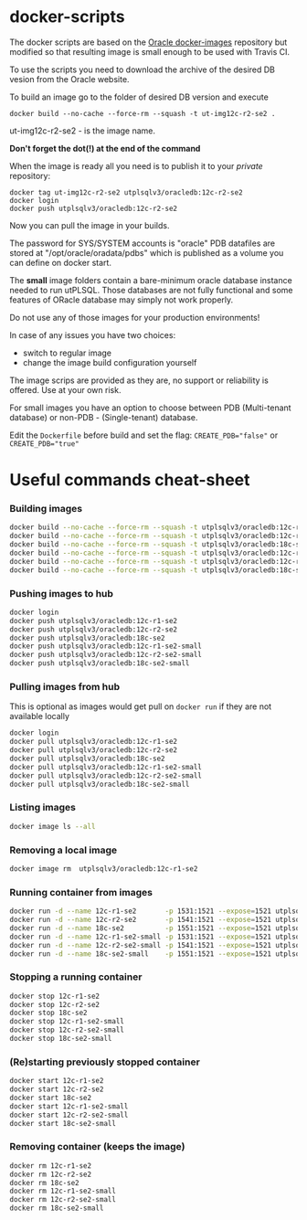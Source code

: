 # docker-scripts
The docker scripts are based on the [Oracle docker-images](https://github.com/oracle/docker-images/) repository but modified so that resulting image is small enough to be used with Travis CI.

To use the scripts you need to download the archive of the desired DB vesion from the Oracle website.

To build an image go to the folder of desired DB version and execute
```
docker build --no-cache --force-rm --squash -t ut-img12c-r2-se2 .
```
ut-img12c-r2-se2 - is the image name. 

**Don't forget the dot(!) at the end of the command**

When the image is ready all you need is to publish it to your _private_ repository:
```
docker tag ut-img12c-r2-se2 utplsqlv3/oracledb:12c-r2-se2
docker login
docker push utplsqlv3/oracledb:12c-r2-se2
```

Now you can pull the image in your builds.

The password for SYS/SYSTEM accounts is "oracle"
PDB datafiles are stored at "/opt/oracle/oradata/pdbs" which is published as a volume you can define on docker start.


The **small** image folders contain a bare-minimum oracle database instance needed to run utPLSQL. Those databases are not fully functional and some features of ORacle database may simply not work properly.

Do not use any of those images for your production environments!

In case of any issues you have two choices:
 - switch to regular image
 - change the image build configuration yourself
 
The image scrips are provided as they are, no support or reliability is offered. Use at your own risk.

For small images you have an option to choose between PDB (Multi-tenant database) or non-PDB - (Single-tenant) database.

Edit the `Dockerfile` before build and set the flag: `CREATE_PDB="false"` or `CREATE_PDB="true"`

# Useful commands cheat-sheet

### Building images

```bash
docker build --no-cache --force-rm --squash -t utplsqlv3/oracledb:12c-r1-se2       -f Dockerfile          ./12.1.0.2       > dockerBuild.log
docker build --no-cache --force-rm --squash -t utplsqlv3/oracledb:12c-r2-se2       -f Dockerfile          ./12.2.0.1       > dockerBuild.log
docker build --no-cache --force-rm --squash -t utplsqlv3/oracledb:18c-se2          -f Dockerfile          ./18.3           > dockerBuild.log
docker build --no-cache --force-rm --squash -t utplsqlv3/oracledb:12c-r1-se2-small -f Dockerfile_continue ./12.1.0.2-small > dockerBuild.log
docker build --no-cache --force-rm --squash -t utplsqlv3/oracledb:12c-r2-se2-small -f Dockerfile_continue ./12.2.0.1-small > dockerBuild.log
docker build --no-cache --force-rm --squash -t utplsqlv3/oracledb:18c-se2-small    -f Dockerfile_continue ./18.3-small     > dockerBuild.log
```

### Pushing images to hub
```bash
docker login
docker push utplsqlv3/oracledb:12c-r1-se2
docker push utplsqlv3/oracledb:12c-r2-se2
docker push utplsqlv3/oracledb:18c-se2
docker push utplsqlv3/oracledb:12c-r1-se2-small
docker push utplsqlv3/oracledb:12c-r2-se2-small
docker push utplsqlv3/oracledb:18c-se2-small
```

### Pulling images from hub

This is optional as images would get pull on `docker run` if they are not available locally
```bash
docker login
docker pull utplsqlv3/oracledb:12c-r1-se2
docker pull utplsqlv3/oracledb:12c-r2-se2
docker pull utplsqlv3/oracledb:18c-se2
docker pull utplsqlv3/oracledb:12c-r1-se2-small
docker pull utplsqlv3/oracledb:12c-r2-se2-small
docker pull utplsqlv3/oracledb:18c-se2-small
```

### Listing images
```bash
docker image ls --all      
```
    
### Removing a local image
```bash
docker image rm  utplsqlv3/oracledb:12c-r1-se2
```
    
### Running container from images

```bash
docker run -d --name 12c-r1-se2       -p 1531:1521 --expose=1521 utplsqlv3/oracledb:12c-r1-se2
docker run -d --name 12c-r2-se2       -p 1541:1521 --expose=1521 utplsqlv3/oracledb:12c-r2-se2
docker run -d --name 18c-se2          -p 1551:1521 --expose=1521 utplsqlv3/oracledb:18c-se2
docker run -d --name 12c-r1-se2-small -p 1531:1521 --expose=1521 utplsqlv3/oracledb:12c-r1-se2-small
docker run -d --name 12c-r2-se2-small -p 1541:1521 --expose=1521 utplsqlv3/oracledb:12c-r2-se2-small
docker run -d --name 18c-se2-small    -p 1551:1521 --expose=1521 utplsqlv3/oracledb:18c-se2-small
```

### Stopping a running container

```bash
docker stop 12c-r1-se2      
docker stop 12c-r2-se2      
docker stop 18c-se2         
docker stop 12c-r1-se2-small
docker stop 12c-r2-se2-small
docker stop 18c-se2-small   
```

### (Re)starting previously stopped container

```bash
docker start 12c-r1-se2      
docker start 12c-r2-se2      
docker start 18c-se2         
docker start 12c-r1-se2-small
docker start 12c-r2-se2-small
docker start 18c-se2-small   
```

### Removing container (keeps the image)

```bash
docker rm 12c-r1-se2      
docker rm 12c-r2-se2      
docker rm 18c-se2         
docker rm 12c-r1-se2-small
docker rm 12c-r2-se2-small
docker rm 18c-se2-small   
```

